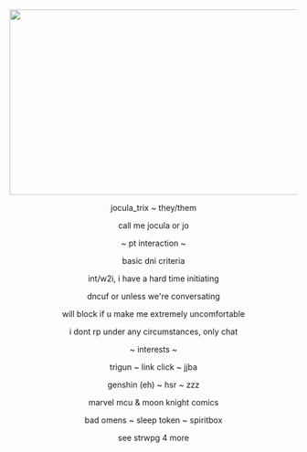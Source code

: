 <img width="950" height="325" src="https://github.com/user-attachments/assets/c0954663-49d8-4b7a-9863-a0c624af8d02">

<p align="center"> jocula_trix ~ they/them
<p align="center"> call me jocula or jo

<p align="center"> ~ pt interaction ~
<p align="center"> basic dni criteria
<p align="center"> int/w2i, i have a hard time initiating
<p align="center"> dncuf or unless we're conversating
<p align="center"> will block if u make me extremely uncomfortable
<p align="center"> i dont rp under any circumstances, only chat

<p align="center"> ~ interests ~
<p align="center"> trigun ~ link click ~ jjba
<p align="center"> genshin (eh) ~ hsr ~ zzz
<p align="center"> marvel mcu & moon knight comics
<p align="center"> bad omens ~ sleep token ~ spiritbox
<p align="center"> see strwpg 4 more

<gif width="950" height="400" src="https://github.com/user-attachments/assets/fd06a65c-53ce-4b8b-991c-06011321d7f9">
